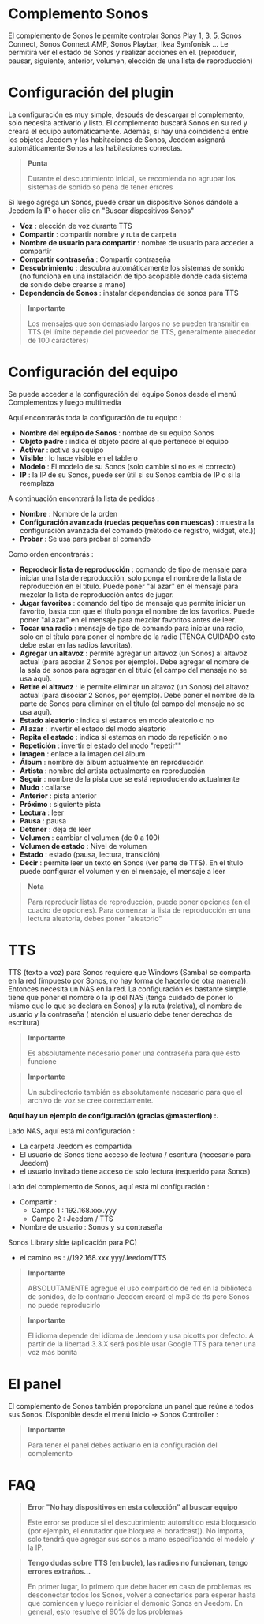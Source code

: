 # Complemento Sonos

El complemento de Sonos le permite controlar Sonos Play 1, 3, 5, Sonos Connect, Sonos Connect AMP, Sonos Playbar, Ikea Symfonisk ... Le permitirá ver el estado de Sonos y realizar acciones en él. (reproducir, pausar, siguiente, anterior, volumen, elección de una lista de reproducción)

# Configuración del plugin

La configuración es muy simple, después de descargar el complemento, solo necesita activarlo y listo. El complemento buscará Sonos en su red y creará el equipo automáticamente. Además, si hay una coincidencia entre los objetos Jeedom y las habitaciones de Sonos, Jeedom asignará automáticamente Sonos a las habitaciones correctas.

> **Punta**
>
> Durante el descubrimiento inicial, se recomienda no agrupar los sistemas de sonido so pena de tener errores

Si luego agrega un Sonos, puede crear un dispositivo Sonos dándole a Jeedom la IP o hacer clic en "Buscar dispositivos Sonos"

-   **Voz** : elección de voz durante TTS
-   **Compartir** : compartir nombre y ruta de carpeta
-   **Nombre de usuario para compartir** : nombre de usuario para acceder a compartir
-   **Compartir contraseña** : Compartir contraseña
-   **Descubrimiento** : descubra automáticamente los sistemas de sonido (no funciona en una instalación de tipo acoplable donde cada sistema de sonido debe crearse a mano)
-   **Dependencia de Sonos** : instalar dependencias de sonos para TTS

> **Importante**
>
> Los mensajes que son demasiado largos no se pueden transmitir en TTS (el límite
> depende del proveedor de TTS, generalmente alrededor de 100 caracteres)

# Configuración del equipo

Se puede acceder a la configuración del equipo Sonos desde el menú Complementos y luego multimedia

Aquí encontrarás toda la configuración de tu equipo :

-   **Nombre del equipo de Sonos** : nombre de su equipo Sonos
-   **Objeto padre** : indica el objeto padre al que pertenece el equipo
-   **Activar** : activa su equipo
-   **Visible** : lo hace visible en el tablero
-   **Modelo** : El modelo de su Sonos (solo cambie si no es el correcto)
-   **IP** : la IP de su Sonos, puede ser útil si su Sonos cambia de IP o si la reemplaza

A continuación encontrará la lista de pedidos :

-   **Nombre** : Nombre de la orden
-   **Configuración avanzada (ruedas pequeñas con muescas)** : muestra la configuración avanzada del comando (método de registro, widget, etc.))
-   **Probar** : Se usa para probar el comando

Como orden encontrarás :

-   **Reproducir lista de reproducción** : comando de tipo de mensaje para iniciar una lista de reproducción, solo ponga el nombre de la lista de reproducción en el título. Puede poner "al azar" en el mensaje para mezclar la lista de reproducción antes de jugar.
-   **Jugar favoritos** :  comando del tipo de mensaje que permite iniciar un favorito, basta con que el título ponga el nombre de los favoritos. Puede poner "al azar" en el mensaje para mezclar favoritos antes de leer.
-   **Tocar una radio** : mensaje de tipo de comando para iniciar una radio, solo en el título para poner el nombre de la radio (TENGA CUIDADO esto debe estar en las radios favoritas).
-   **Agregar un altavoz** : permite agregar un altavoz (un Sonos) al altavoz actual (para asociar 2 Sonos por ejemplo). Debe agregar el nombre de la sala de sonos para agregar en el título (el campo del mensaje no se usa aquí).
-   **Retire el altavoz** : le permite eliminar un altavoz (un Sonos) del altavoz actual (para disociar 2 Sonos, por ejemplo). Debe poner el nombre de la parte de Sonos para eliminar en el título (el campo del mensaje no se usa aquí).
-   **Estado aleatorio** : indica si estamos en modo aleatorio o no
-   **Al azar** : invertir el estado del modo aleatorio
-   **Repita el estado** : indica si estamos en modo de repetición o no
-   **Repetición** : invertir el estado del modo "repetir""
-   **Imagen** : enlace a la imagen del álbum
-   **Álbum** : nombre del álbum actualmente en reproducción
-   **Artista** : nombre del artista actualmente en reproducción
-   **Seguir** : nombre de la pista que se está reproduciendo actualmente
-   **Mudo** : callarse
-   **Anterior** : pista anterior
-   **Próximo** : siguiente pista
-   **Lectura** : leer
-   **Pausa** : pausa
-   **Detener** : deja de leer
-   **Volumen** : cambiar el volumen (de 0 a 100)
-   **Volumen de estado** : Nivel de volumen
-   **Estado** : estado (pausa, lectura, transición)
-   **Decir** : permite leer un texto en Sonos (ver parte de TTS). En el título puede configurar el volumen y en el mensaje, el mensaje a leer

> **Nota**
>
> Para reproducir listas de reproducción, puede poner opciones (en el cuadro de opciones). Para comenzar la lista de reproducción en una lectura aleatoria, debes poner "aleatorio"

# TTS

TTS (texto a voz) para Sonos requiere que Windows (Samba) se comparta en la red (impuesto por Sonos, no hay forma de hacerlo de otra manera)). Entonces necesita un NAS en la red. La configuración es bastante simple, tiene que poner el nombre o la ip del NAS (tenga cuidado de poner lo mismo que lo que se declara en Sonos) y la ruta (relativa), el nombre de usuario y la contraseña ( atención el usuario debe tener derechos de escritura)

> **Importante**
>
> Es absolutamente necesario poner una contraseña para que esto funcione

> **Importante**
>
> Un subdirectorio también es absolutamente necesario para que el archivo de voz se cree correctamente.

**Aquí hay un ejemplo de configuración (gracias @masterfion) :.**

Lado NAS, aquí está mi configuración :

-   La carpeta Jeedom es compartida
-   El usuario de Sonos tiene acceso de lectura / escritura (necesario para Jeedom)
-   el usuario invitado tiene acceso de solo lectura (requerido para Sonos)

Lado del complemento de Sonos, aquí está mi configuración :

-   Compartir :
    -   Campo 1 : 192.168.xxx.yyy
    -   Campo 2 : Jeedom / TTS
-   Nombre de usuario : Sonos y su contraseña

Sonos Library side (aplicación para PC)
-   el camino es : //192.168.xxx.yyy/Jeedom/TTS

> **Importante**
>
> ABSOLUTAMENTE agregue el uso compartido de red en la biblioteca de sonidos, de lo contrario Jeedom creará el mp3 de tts pero Sonos no puede reproducirlo

> **Importante**
>
> El idioma depende del idioma de Jeedom y usa picotts por defecto. A partir de la libertad 3.3.X será posible usar Google TTS para tener una voz más bonita


# El panel

El complemento de Sonos también proporciona un panel que reúne a todos sus Sonos. Disponible desde el menú Inicio → Sonos Controller :

> **Importante**
>
> Para tener el panel debes activarlo en la configuración del complemento

# FAQ

> **Error "No hay dispositivos en esta colección" al buscar equipo**
>
> Este error se produce si el descubrimiento automático está bloqueado (por ejemplo, el enrutador que bloquea el boradcast)). No importa, solo tendrá que agregar sus sonos a mano especificando el modelo y la IP.

> **Tengo dudas sobre TTS (en bucle), las radios no funcionan, tengo errores extraños...**
>
> En primer lugar, lo primero que debe hacer en caso de problemas es desconectar todos los Sonos, volver a conectarlos para esperar hasta que comiencen y luego reiniciar el demonio Sonos en Jeedom. En general, esto resuelve el 90% de los problemas
